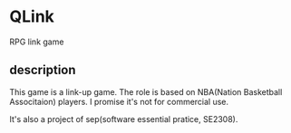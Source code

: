 # QLink
RPG link game

## description

This game is a link-up game. The role is based on NBA(Nation Basketball Associtaion) players. I promise it's not for commercial use.

It's also a project of sep(software essential pratice, SE2308).
